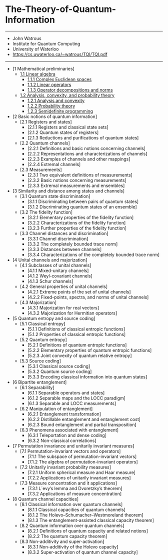 # The-Theory-of-Quantum-Information
---
- John Watrous
- Institute for Quantum Computing
- University of Waterloo
- https://cs.uwaterloo.ca/~watrous/TQI/TQI.pdf
---

- [1 Mathematical preliminaries]
  - [1.1 Linear algebra]()
    - [1.1.1 Complex Euclidean spaces]()
    - [1.1.2 Linear operators]()
    - [1.1.3 Operator decompositions and norms]()
  - [1.2 Analysis, convexity, and probability theory]()
    - [1.2.1 Analysis and convexity]()
    - [1.2.2 Probability theory]()
    - [1.2.3 Semidefinite programming]()
- [2 Basic notions of quantum information]
  - [2.1 Registers and states]
    - [2.1.1 Registers and classical state sets]
    - [2.1.2 Quantum states of registers]
    - [2.1.3 Reductions and purifications of quantum states]
  - [2.2 Quantum channels]
    - [2.2.1 Definitions and basic notions concerning channels]
    - [2.2.2 Representations and characterizations of channels]
    - [2.2.3 Examples of channels and other mappings]
    - [2.2.4 Extremal channels]
  - [2.3 Measurements]
    - [2.3.1 Two equivalent definitions of measurements]
    - [2.3.2 Basic notions concerning measurements]
    - [2.3.3 Extremal measurements and ensembles]
- [3 Similarity and distance among states and channels]
  - [3.1 Quantum state discrimination]
    - [3.1.1 Discriminating between pairs of quantum states]
    - [3.1.2 Discriminating quantum states of an ensemble]
  - [3.2 The fidelity function]
    - [3.2.1 Elementary properties of the fidelity function]
    - [3.2.2 Characterizations of the fidelity function]
    - [3.2.3 Further properties of the fidelity function]
  - [3.3 Channel distances and discrimination]
    - [3.3.1 Channel discrimination]
    - [3.3.2 The completely bounded trace norm]
    - [3.3.3 Distances between channels]
    - [3.3.4 Characterizations of the completely bounded trace norm]
- [4 Unital channels and majorization]
  - [4.1 Subclasses of unital channels]
    - [4.1.1 Mixed-unitary channels]
    - [4.1.2 Weyl-covariant channels]
    - [4.1.3 Schur channels]
  - [4.2 General properties of unital channels]
    - [4.2.1 Extreme points of the set of unital channels]
    - [4.2.2 Fixed-points, spectra, and norms of unital channels]
  - [4.3 Majorization]
    - [4.3.1 Majorization for real vectors]
    - [4.3.2 Majorization for Hermitian operators]
- [5 Quantum entropy and source coding]
  - [5.1 Classical entropy]
    - [5.1.1 Definitions of classical entropic functions]
    - [5.1.2 Properties of classical entropic functions]
  - [5.2 Quantum entropy]
    - [5.2.1 Definitions of quantum entropic functions]
    - [5.2.2 Elementary properties of quantum entropic functions]
    - [5.2.3 Joint convexity of quantum relative entropy]
  - [5.3 Source coding]
    - [5.3.1 Classical source coding]
    - [5.3.2 Quantum source coding]
    - [5.3.3 Encoding classical information into quantum states]
- [6 Bipartite entanglement]
  - [6.1 Separability]
    - [6.1.1 Separable operators and states]
    - [6.1.2 Separable maps and the LOCC paradigm]
    - [6.1.3 Separable and LOCC measurements]
  - [6.2 Manipulation of entanglement]
    - [6.2.1 Entanglement transformation]
    - [6.2.2 Distillable entanglement and entanglement cost]
    - [6.2.3 Bound entanglement and partial transposition]
  - [6.3 Phenomena associated with entanglement]
    - [6.3.1 Teleportation and dense coding]
    - [6.3.2 Non-classical correlations]
- [7 Permutation invariance and unitarily invariant measures]
  - [7.1 Permutation-invariant vectors and operators]
    - [7.1.1 The subspace of permutation-invariant vectors]
    - [7.1.2 The algebra of permutation-invariant operators]
  - [7.2 Unitarily invariant probability measures]
    - [7.2.1 Uniform spherical measure and Haar measure]
    - [7.2.2 Applications of unitarily invariant measures]
  - [7.3 Measure concentration and it applications]
    - [7.3.1 L´evy’s lemma and Dvoretzky’s theorem]
    - [7.3.2 Applications of measure concentration]
- [8 Quantum channel capacities]
  - [8.1 Classical information over quantum channels]
    - [8.1.1 Classical capacities of quantum channels]
    - [8.1.2 The Holevo–Schumacher–Westmoreland theorem]
    - [8.1.3 The entanglement-assisted classical capacity theorem]
  - [8.2 Quantum information over quantum channels]
    - [8.2.1 Definitions of quantum capacity and related notions]
    - [8.2.2 The quantum capacity theorem]
  - [8.3 Non-additivity and super-activation]
    - [8.3.1 Non-additivity of the Holevo capacity]
    - [8.3.2 Super-activation of quantum channel capacity]


